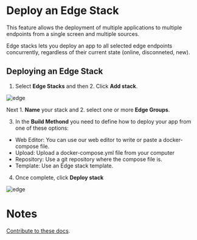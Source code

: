 # Deploy an Edge Stack

This feature allows the deployment of multiple applications to multiple endpoints from a single screen and multiple sources. 

Edge stacks lets you deploy an app to all selected edge endpoints concurrently, regardless of their current state (online, disconneted, new).

## Deploying an Edge Stack

1. Select <b>Edge Stacks</b> and then 2. Click <b>Add stack</b>.

![edge](https://documentation.portainer.io/v2.0-be/settings/assets/edge_6.png)

Next 1. <b>Name</b> your stack and 2. select one or more <b>Edge Groups</b>.

3. In the <b>Build Methond</b> you need to define how to deploy your app from one of these options:

* Web Editor: You can use our web editor to write or paste a docker-compose file. 
* Upload: Upload a docker-compose.yml file from your computer
* Repository: Use a git repository where the compose file is. 
* Template: Use an Edge stack template. 

4. Once complete, click <b>Deploy stack</b>

![edge](https://documentation.portainer.io/v2.0-be/settings/assets/edge_7.png)

# Notes

[Contribute to these docs](https://github.com/portainer/portainer-docs/blob/master/contributing.md).
